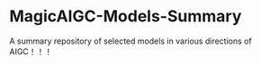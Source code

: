# MagicAIGC-Models-Summary
A summary repository of selected models in various directions of AIGC！！！
